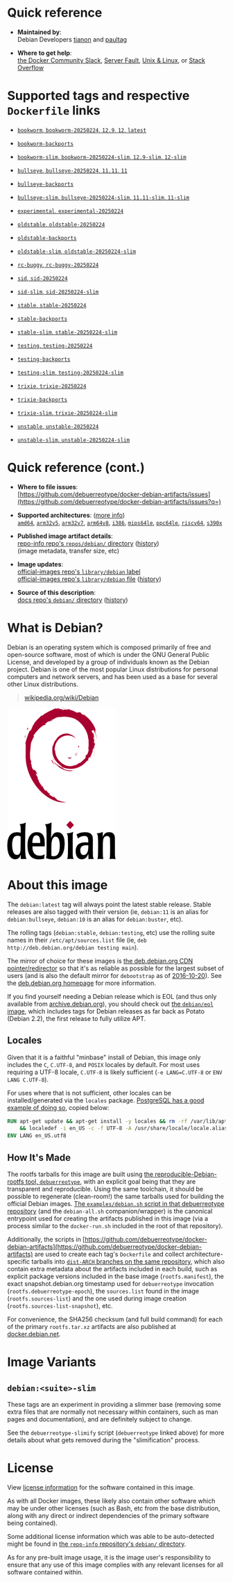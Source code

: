 <!--

********************************************************************************

WARNING:

    DO NOT EDIT "debian/README.md"

    IT IS AUTO-GENERATED

    (from the other files in "debian/" combined with a set of templates)

********************************************************************************

-->

# Quick reference

-	**Maintained by**:  
	Debian Developers [tianon](https://qa.debian.org/developer.php?login=tianon) and [paultag](https://qa.debian.org/developer.php?login=paultag)

-	**Where to get help**:  
	[the Docker Community Slack](https://dockr.ly/comm-slack), [Server Fault](https://serverfault.com/help/on-topic), [Unix & Linux](https://unix.stackexchange.com/help/on-topic), or [Stack Overflow](https://stackoverflow.com/help/on-topic)

# Supported tags and respective `Dockerfile` links

-	[`bookworm`, `bookworm-20250224`, `12.9`, `12`, `latest`](https://github.com/debuerreotype/docker-debian-artifacts/blob/c75e1cbd17082ba26de19b4a979aab7e7b4dccd9/bookworm/oci/index.json)

-	[`bookworm-backports`](https://github.com/debuerreotype/docker-debian-artifacts/blob/c75e1cbd17082ba26de19b4a979aab7e7b4dccd9/bookworm/backports/Dockerfile)

-	[`bookworm-slim`, `bookworm-20250224-slim`, `12.9-slim`, `12-slim`](https://github.com/debuerreotype/docker-debian-artifacts/blob/c75e1cbd17082ba26de19b4a979aab7e7b4dccd9/bookworm/slim/oci/index.json)

-	[`bullseye`, `bullseye-20250224`, `11.11`, `11`](https://github.com/debuerreotype/docker-debian-artifacts/blob/c75e1cbd17082ba26de19b4a979aab7e7b4dccd9/bullseye/oci/index.json)

-	[`bullseye-backports`](https://github.com/debuerreotype/docker-debian-artifacts/blob/c75e1cbd17082ba26de19b4a979aab7e7b4dccd9/bullseye/backports/Dockerfile)

-	[`bullseye-slim`, `bullseye-20250224-slim`, `11.11-slim`, `11-slim`](https://github.com/debuerreotype/docker-debian-artifacts/blob/c75e1cbd17082ba26de19b4a979aab7e7b4dccd9/bullseye/slim/oci/index.json)

-	[`experimental`, `experimental-20250224`](https://github.com/debuerreotype/docker-debian-artifacts/blob/c75e1cbd17082ba26de19b4a979aab7e7b4dccd9/experimental/Dockerfile)

-	[`oldstable`, `oldstable-20250224`](https://github.com/debuerreotype/docker-debian-artifacts/blob/c75e1cbd17082ba26de19b4a979aab7e7b4dccd9/oldstable/oci/index.json)

-	[`oldstable-backports`](https://github.com/debuerreotype/docker-debian-artifacts/blob/c75e1cbd17082ba26de19b4a979aab7e7b4dccd9/oldstable/backports/Dockerfile)

-	[`oldstable-slim`, `oldstable-20250224-slim`](https://github.com/debuerreotype/docker-debian-artifacts/blob/c75e1cbd17082ba26de19b4a979aab7e7b4dccd9/oldstable/slim/oci/index.json)

-	[`rc-buggy`, `rc-buggy-20250224`](https://github.com/debuerreotype/docker-debian-artifacts/blob/c75e1cbd17082ba26de19b4a979aab7e7b4dccd9/rc-buggy/Dockerfile)

-	[`sid`, `sid-20250224`](https://github.com/debuerreotype/docker-debian-artifacts/blob/c75e1cbd17082ba26de19b4a979aab7e7b4dccd9/sid/oci/index.json)

-	[`sid-slim`, `sid-20250224-slim`](https://github.com/debuerreotype/docker-debian-artifacts/blob/c75e1cbd17082ba26de19b4a979aab7e7b4dccd9/sid/slim/oci/index.json)

-	[`stable`, `stable-20250224`](https://github.com/debuerreotype/docker-debian-artifacts/blob/c75e1cbd17082ba26de19b4a979aab7e7b4dccd9/stable/oci/index.json)

-	[`stable-backports`](https://github.com/debuerreotype/docker-debian-artifacts/blob/c75e1cbd17082ba26de19b4a979aab7e7b4dccd9/stable/backports/Dockerfile)

-	[`stable-slim`, `stable-20250224-slim`](https://github.com/debuerreotype/docker-debian-artifacts/blob/c75e1cbd17082ba26de19b4a979aab7e7b4dccd9/stable/slim/oci/index.json)

-	[`testing`, `testing-20250224`](https://github.com/debuerreotype/docker-debian-artifacts/blob/c75e1cbd17082ba26de19b4a979aab7e7b4dccd9/testing/oci/index.json)

-	[`testing-backports`](https://github.com/debuerreotype/docker-debian-artifacts/blob/c75e1cbd17082ba26de19b4a979aab7e7b4dccd9/testing/backports/Dockerfile)

-	[`testing-slim`, `testing-20250224-slim`](https://github.com/debuerreotype/docker-debian-artifacts/blob/c75e1cbd17082ba26de19b4a979aab7e7b4dccd9/testing/slim/oci/index.json)

-	[`trixie`, `trixie-20250224`](https://github.com/debuerreotype/docker-debian-artifacts/blob/c75e1cbd17082ba26de19b4a979aab7e7b4dccd9/trixie/oci/index.json)

-	[`trixie-backports`](https://github.com/debuerreotype/docker-debian-artifacts/blob/c75e1cbd17082ba26de19b4a979aab7e7b4dccd9/trixie/backports/Dockerfile)

-	[`trixie-slim`, `trixie-20250224-slim`](https://github.com/debuerreotype/docker-debian-artifacts/blob/c75e1cbd17082ba26de19b4a979aab7e7b4dccd9/trixie/slim/oci/index.json)

-	[`unstable`, `unstable-20250224`](https://github.com/debuerreotype/docker-debian-artifacts/blob/c75e1cbd17082ba26de19b4a979aab7e7b4dccd9/unstable/oci/index.json)

-	[`unstable-slim`, `unstable-20250224-slim`](https://github.com/debuerreotype/docker-debian-artifacts/blob/c75e1cbd17082ba26de19b4a979aab7e7b4dccd9/unstable/slim/oci/index.json)

# Quick reference (cont.)

-	**Where to file issues**:  
	[https://github.com/debuerreotype/docker-debian-artifacts/issues](https://github.com/debuerreotype/docker-debian-artifacts/issues?q=)

-	**Supported architectures**: ([more info](https://github.com/docker-library/official-images#architectures-other-than-amd64))  
	[`amd64`](https://hub.docker.com/r/amd64/debian/), [`arm32v5`](https://hub.docker.com/r/arm32v5/debian/), [`arm32v7`](https://hub.docker.com/r/arm32v7/debian/), [`arm64v8`](https://hub.docker.com/r/arm64v8/debian/), [`i386`](https://hub.docker.com/r/i386/debian/), [`mips64le`](https://hub.docker.com/r/mips64le/debian/), [`ppc64le`](https://hub.docker.com/r/ppc64le/debian/), [`riscv64`](https://hub.docker.com/r/riscv64/debian/), [`s390x`](https://hub.docker.com/r/s390x/debian/)

-	**Published image artifact details**:  
	[repo-info repo's `repos/debian/` directory](https://github.com/docker-library/repo-info/blob/master/repos/debian) ([history](https://github.com/docker-library/repo-info/commits/master/repos/debian))  
	(image metadata, transfer size, etc)

-	**Image updates**:  
	[official-images repo's `library/debian` label](https://github.com/docker-library/official-images/issues?q=label%3Alibrary%2Fdebian)  
	[official-images repo's `library/debian` file](https://github.com/docker-library/official-images/blob/master/library/debian) ([history](https://github.com/docker-library/official-images/commits/master/library/debian))

-	**Source of this description**:  
	[docs repo's `debian/` directory](https://github.com/docker-library/docs/tree/master/debian) ([history](https://github.com/docker-library/docs/commits/master/debian))

# What is Debian?

Debian is an operating system which is composed primarily of free and open-source software, most of which is under the GNU General Public License, and developed by a group of individuals known as the Debian project. Debian is one of the most popular Linux distributions for personal computers and network servers, and has been used as a base for several other Linux distributions.

> [wikipedia.org/wiki/Debian](https://en.wikipedia.org/wiki/Debian)

![logo](https://raw.githubusercontent.com/docker-library/docs/b449be7df57e9ed9086bb5821bfb5d6cdc5d67a4/debian/logo.png)

# About this image

The `debian:latest` tag will always point the latest stable release. Stable releases are also tagged with their version (ie, `debian:11` is an alias for `debian:bullseye`, `debian:10` is an alias for `debian:buster`, etc).

The rolling tags (`debian:stable`, `debian:testing`, etc) use the rolling suite names in their `/etc/apt/sources.list` file (ie, `deb http://deb.debian.org/debian testing main`).

The mirror of choice for these images is [the deb.debian.org CDN pointer/redirector](https://deb.debian.org) so that it's as reliable as possible for the largest subset of users (and is also the default mirror for `debootstrap` as of [2016-10-20](https://anonscm.debian.org/cgit/d-i/debootstrap.git/commit/?id=9e8bc60ad1ccf3a25ce7890526b70059f3e770de)). See the [deb.debian.org homepage](https://deb.debian.org) for more information.

If you find yourself needing a Debian release which is EOL (and thus only available from [archive.debian.org](http://archive.debian.org)), you should check out [the `debian/eol` image](https://hub.docker.com/r/debian/eol/), which includes tags for Debian releases as far back as Potato (Debian 2.2), the first release to fully utilize APT.

## Locales

Given that it is a faithful "minbase" install of Debian, this image only includes the `C`, `C.UTF-8`, and `POSIX` locales by default. For most uses requiring a UTF-8 locale, `C.UTF-8` is likely sufficient (`-e LANG=C.UTF-8` or `ENV LANG C.UTF-8`).

For uses where that is not sufficient, other locales can be installed/generated via the `locales` package. [PostgreSQL has a good example of doing so](https://github.com/docker-library/postgres/blob/69bc540ecfffecce72d49fa7e4a46680350037f9/9.6/Dockerfile#L21-L24), copied below:

```dockerfile
RUN apt-get update && apt-get install -y locales && rm -rf /var/lib/apt/lists/* \
	&& localedef -i en_US -c -f UTF-8 -A /usr/share/locale/locale.alias en_US.UTF-8
ENV LANG en_US.utf8
```

## How It's Made

The rootfs tarballs for this image are built using [the reproducible-Debian-rootfs tool, `debuerreotype`](https://github.com/debuerreotype/debuerreotype), with an explicit goal being that they are transparent and reproducible. Using the same toolchain, it should be possible to regenerate (clean-room!) the same tarballs used for building the official Debian images. [The `examples/debian.sh` script in that debuerreotype repository](https://github.com/debuerreotype/debuerreotype/blob/master/examples/debian.sh) (and the `debian-all.sh` companion/wrapper) is the canonical entrypoint used for creating the artifacts published in this image (via a process similar to the `docker-run.sh` included in the root of that repository).

Additionally, the scripts in [https://github.com/debuerreotype/docker-debian-artifacts](https://github.com/debuerreotype/docker-debian-artifacts) are used to create each tag's `Dockerfile` and collect architecture-specific tarballs into [`dist-ARCH` branches on the same repository](https://github.com/debuerreotype/docker-debian-artifacts/branches), which also contain extra metadata about the artifacts included in each build, such as explicit package versions included in the base image (`rootfs.manifest`), the exact snapshot.debian.org timestamp used for `debuerreotype` invocation (`rootfs.debuerreotype-epoch`), the `sources.list` found in the image (`rootfs.sources-list`) and the one used during image creation (`rootfs.sources-list-snapshot`), etc.

For convenience, the SHA256 checksum (and full build command) for each of the primary `rootfs.tar.xz` artifacts are also published at [docker.debian.net](https://docker.debian.net/).

# Image Variants

## `debian:<suite>-slim`

These tags are an experiment in providing a slimmer base (removing some extra files that are normally not necessary within containers, such as man pages and documentation), and are definitely subject to change.

See the `debuerreotype-slimify` script (`debuerreotype` linked above) for more details about what gets removed during the "slimification" process.

# License

View [license information](https://www.debian.org/social_contract#guidelines) for the software contained in this image.

As with all Docker images, these likely also contain other software which may be under other licenses (such as Bash, etc from the base distribution, along with any direct or indirect dependencies of the primary software being contained).

Some additional license information which was able to be auto-detected might be found in [the `repo-info` repository's `debian/` directory](https://github.com/docker-library/repo-info/tree/master/repos/debian).

As for any pre-built image usage, it is the image user's responsibility to ensure that any use of this image complies with any relevant licenses for all software contained within.
